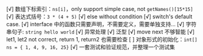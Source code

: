 [√] 数组下标索引：`ns[i]`，only support simple case, not `getNames()[15*15]`
[√] 表达式括号：`3 * (4 + 5)`
[√] else without condition
[√] switch's default case.
[√] interface 中的函数只需要声明，不需要定义，需要单独支持...
[√] 字符串句子: `string hello world`
[√] 异常处理
[√] 泛型
[√] move next 不够智能
[√] let1, let2 not correct, return 1, return2 也需要检查
[ ] 对象形式的初始化：`int[] ns = { 1, 4, 9, 16, 25}`
[√] 一套测试和验证规范，并整理一个测试集
